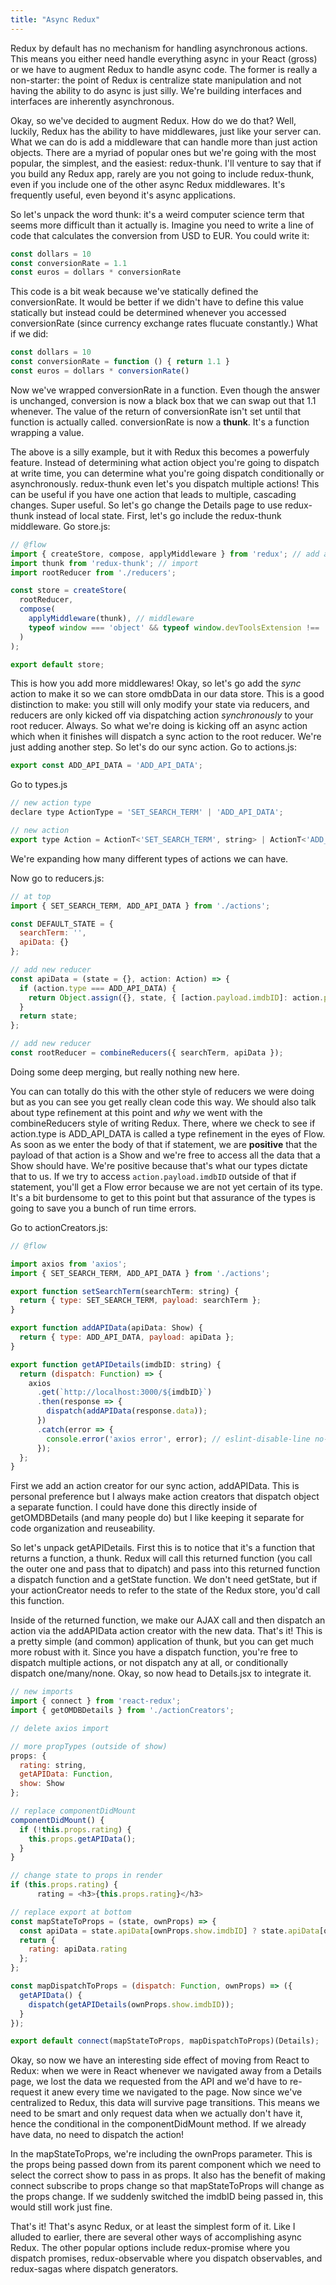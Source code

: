 ```yaml
---
title: "Async Redux"
---
```


Redux by default has no mechanism for handling asynchronous actions. This means you either need handle everything async in your React (gross) or we have to augment Redux to handle async code. The former is really a non-starter: the point of Redux is centralize state manipulation and not having the ability to do async is just silly. We're building interfaces and interfaces are inherently asynchronous.

Okay, so we've decided to augment Redux. How do we do that? Well, luckily, Redux has the ability to have middlewares, just like your server can. What we can do is add a middleware that can handle more than just action objects. There are a myriad of popular ones but we're going with the most popular, the simplest, and the easiest: redux-thunk. I'll venture to say that if you build any Redux app, rarely are you not going to include redux-thunk, even if you include one of the other async Redux middlewares. It's frequently useful, even beyond it's async applications.

So let's unpack the word thunk: it's a weird computer science term that seems more difficult than it actually is. Imagine you need to write a line of code that calculates the conversion from USD to EUR. You could write it:

```javascript
const dollars = 10
const conversionRate = 1.1
const euros = dollars * conversionRate
```

This code is a bit weak because we've statically defined the conversionRate. It would be better if we didn't have to define this value statically but instead could be determined whenever you accessed conversionRate (since currency exchange rates flucuate constantly.) What if we did:

```javascript
const dollars = 10
const conversionRate = function () { return 1.1 }
const euros = dollars * conversionRate()
```

Now we've wrapped conversionRate in a function. Even though the answer is unchanged, conversion is now a black box that we can swap out that 1.1 whenever. The value of the return of conversionRate isn't set until that function is actually called. conversionRate is now a **thunk**. It's a function wrapping a value.

The above is a silly example, but it with Redux this becomes a powerfuly feature. Instead of determining what action object you're going to dispatch at write time, you can determine what you're going dispatch conditionally or asynchronously. redux-thunk even let's you dispatch multiple actions! This can be useful if you have one action that leads to multiple, cascading changes. Super useful. So let's go change the Details page to use redux-thunk instead of local state. First, let's go include the redux-thunk middleware. Go store.js:

```javascript
// @flow
import { createStore, compose, applyMiddleware } from 'redux'; // add applyMiddleware
import thunk from 'redux-thunk'; // import
import rootReducer from './reducers';

const store = createStore(
  rootReducer,
  compose(
    applyMiddleware(thunk), // middleware
    typeof window === 'object' && typeof window.devToolsExtension !== 'undefined' ? window.devToolsExtension() : f => f
  )
);

export default store;
```

This is how you add more middlewares! Okay, so let's go add the _sync_ action to make it so we can store omdbData in our data store. This is a good distinction to make: you still will only modify your state via reducers, and reducers are only kicked off via dispatching action _synchronously_ to your root reducer. Always. So what we're doing is kicking off an async action which when it finishes will dispatch a sync action to the root reducer. We're just adding another step. So let's do our sync action. Go to actions.js:

```javascript
export const ADD_API_DATA = 'ADD_API_DATA';
```

Go to types.js

```javascript
// new action type
declare type ActionType = 'SET_SEARCH_TERM' | 'ADD_API_DATA';

// new action
export type Action = ActionT<'SET_SEARCH_TERM', string> | ActionT<'ADD_API_DATA', Show>;
```

We're expanding how many different types of actions we can have.

Now go to reducers.js:

```javascript
// at top
import { SET_SEARCH_TERM, ADD_API_DATA } from './actions';

const DEFAULT_STATE = {
  searchTerm: '',
  apiData: {}
};

// add new reducer
const apiData = (state = {}, action: Action) => {
  if (action.type === ADD_API_DATA) {
    return Object.assign({}, state, { [action.payload.imdbID]: action.payload });
  }
  return state;
};

// add new reducer
const rootReducer = combineReducers({ searchTerm, apiData });
```

Doing some deep merging, but really nothing new here.

You can can totally do this with the other style of reducers we were doing but as you can see you get really clean code this way. We should also talk about type refinement at this point and _why_ we went with the combineReducers style of writing Redux. There, where we check to see if action.type is ADD_API_DATA is called a type refinement in the eyes of Flow. As soon as we enter the body of that if statement, we are **positive** that the payload of that action is a Show and we're free to access all the data that a Show should have. We're positive because that's what our types dictate that to us. If we try to access `action.payload.imdbID` outside of that if statement, you'll get a Flow error because we are not yet certain of its type. It's a bit burdensome to get to this point but that assurance of the types is going to save you a bunch of run time errors.

Go to actionCreators.js:

```javascript
// @flow

import axios from 'axios';
import { SET_SEARCH_TERM, ADD_API_DATA } from './actions';

export function setSearchTerm(searchTerm: string) {
  return { type: SET_SEARCH_TERM, payload: searchTerm };
}

export function addAPIData(apiData: Show) {
  return { type: ADD_API_DATA, payload: apiData };
}

export function getAPIDetails(imdbID: string) {
  return (dispatch: Function) => {
    axios
      .get(`http://localhost:3000/${imdbID}`)
      .then(response => {
        dispatch(addAPIData(response.data));
      })
      .catch(error => {
        console.error('axios error', error); // eslint-disable-line no-console
      });
  };
}
```

First we add an action creator for our sync action, addAPIData. This is personal preference but I always make action creators that dispatch object a separate function. I could have done this directly inside of getOMDBDetails (and many people do) but I like keeping it separate for code organization and reuseability.

So let's unpack getAPIDetails. First this is to notice that it's a function that returns a function, a thunk. Redux will call this returned function (you call the outer one and pass that to dipatch) and pass into this returned function a dispatch function and a getState function. We don't need getState, but if your actionCreator needs to refer to the state of the Redux store, you'd call this function.

Inside of the returned function, we make our AJAX call and then dispatch an action via the addAPIData action creator with the new data. That's it! This is a pretty simple (and common) application of thunk, but you can get much more robust with it. Since you have a dispatch function, you're free to dispatch multiple actions, or not dispatch any at all, or conditionally dispatch one/many/none. Okay, so now head to Details.jsx to integrate it.

```javascript
// new imports
import { connect } from 'react-redux';
import { getOMDBDetails } from './actionCreators';

// delete axios import

// more propTypes (outside of show)
props: {
  rating: string,
  getAPIData: Function,
  show: Show
};

// replace componentDidMount
componentDidMount() {
  if (!this.props.rating) {
    this.props.getAPIData();
  }
}

// change state to props in render
if (this.props.rating) {
      rating = <h3>{this.props.rating}</h3>

// replace export at bottom
const mapStateToProps = (state, ownProps) => {
  const apiData = state.apiData[ownProps.show.imdbID] ? state.apiData[ownProps.show.imdbID] : {};
  return {
    rating: apiData.rating
  };
};

const mapDispatchToProps = (dispatch: Function, ownProps) => ({
  getAPIData() {
    dispatch(getAPIDetails(ownProps.show.imdbID));
  }
});

export default connect(mapStateToProps, mapDispatchToProps)(Details);
```

Okay, so now we have an interesting side effect of moving from React to Redux: when we were in React whenever we navigated away from a Details page, we lost the data we requested from the API and we'd have to re-request it anew every time we navigated to the page. Now since we've centralized to Redux, this data will survive page transitions. This means we need to be smart and only request data when we actually don't have it, hence the conditional in the componentDidMount method. If we already have data, no need to dispatch the action!

In the mapStateToProps, we're including the ownProps parameter. This is the props being passed down from its parent component which we need to select the correct show to pass in as props. It also has the benefit of making connect subscribe to props change so that mapStateToProps will change as the props change. If we suddenly switched the imdbID being passed in, this would still work just fine.

That's it! That's async Redux, or at least the simplest form of it. Like I alluded to earlier, there are several other ways of accomplishing async Redux. The other popular options include redux-promise where you dispatch promises, redux-observable where you dispatch observables, and redux-sagas where dispatch generators.

[combineReducers]: http://redux.js.org/docs/api/combineReducers.html
